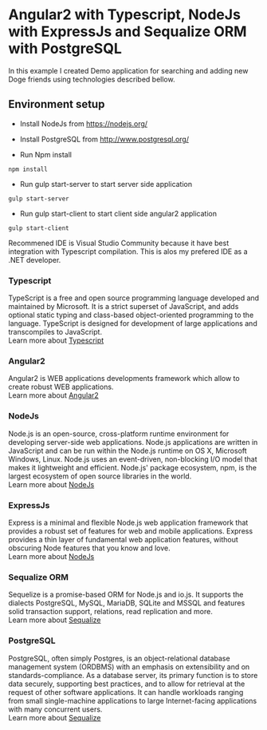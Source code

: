 # Angular2 with Typescript, NodeJs with ExpressJs and Sequalize ORM with PostgreSQL
In this example I created Demo application for searching and adding new Doge friends using technologies described bellow.

## Environment setup
* Install NodeJs from https://nodejs.org/
* Install PostgreSQL from http://www.postgresql.org/

* Run Npm install
```
npm install
```
* Run gulp start-server to start server side application
```
gulp start-server
```
* Run gulp start-client to start client side angular2 application
```
gulp start-client
```
Recommened IDE is Visual Studio Community because it have best integration with Typescript compilation. This is alos my prefered IDE as a .NET developer.

### Typescript
TypeScript is a free and open source programming language developed and maintained by Microsoft. It is a strict superset of JavaScript, and adds optional static typing and class-based object-oriented programming to the language. TypeScript is designed for development of large applications and transcompiles to JavaScript. <br/>
Learn more about [Typescript](https://github.com/Microsoft/TypeScript/wiki)

### Angular2
Angular2 is WEB applications developments framework which allow to create robust WEB applications. <br/>
Learn more about [Angular2](https://angular.io/)

### NodeJs
Node.js is an open-source, cross-platform runtime environment for developing server-side web applications. Node.js applications are written in JavaScript and can be run within the Node.js runtime on OS X, Microsoft Windows, Linux. Node.js uses an event-driven, non-blocking I/O model that makes it lightweight and efficient. Node.js' package ecosystem, npm, is the largest ecosystem of open source libraries in the world. <br/>
Learn more about [NodeJs](https://nodejs.org/)

### ExpressJs
Express is a minimal and flexible Node.js web application framework that provides a robust set of features for web and mobile applications. Express provides a thin layer of fundamental web application features, without obscuring Node features that you know and love. <br/>
Learn more about [NodeJs](http://expressjs.com/)

### Sequalize ORM
Sequelize is a promise-based ORM for Node.js and io.js. It supports the dialects PostgreSQL, MySQL, MariaDB, SQLite and MSSQL and features solid transaction support, relations, read replication and more. <br/>
Learn more about [Sequalize](http://docs.sequelizejs.com/)

### PostgreSQL
PostgreSQL, often simply Postgres, is an object-relational database management system (ORDBMS) with an emphasis on extensibility and on standards-compliance. As a database server, its primary function is to store data securely, supporting best practices, and to allow for retrieval at the request of other software applications. It can handle workloads ranging from small single-machine applications to large Internet-facing applications with many concurrent users. <br/>
Learn more about [Sequalize](http://www.postgresql.org/)


